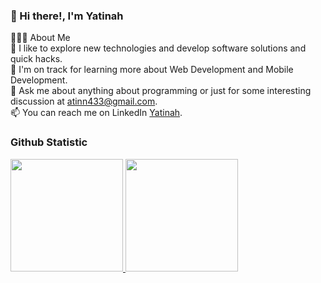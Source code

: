 ### 👋 Hi there!, I'm Yatinah <br>

👨🏻‍💻  About Me <br>
🔭  I like to explore new technologies and develop software solutions and quick hacks. <br>
🌱  I'm on track for learning more about Web Development and Mobile Development.<br>
💬  Ask me about anything about programming or just for some interesting discussion at atinn433@gmail.com. <br>
📫  You can reach me on LinkedIn [Yatinah](https://www.linkedin.com/in/yatinah-y-8809b6265/).  <br>
### Github Statistic
<p align="left">
<a href="https://github.com/flyyhgh25">
  <img height="180em" src="https://github-readme-stats-eight-theta.vercel.app/api?username=flyyhgh25&show_icons=true&theme=algolia&include_all_commits=true&count_private=true"/>
  <img height="180em" src="https://github-readme-stats-eight-theta.vercel.app/api/top-langs/?username=flyyhgh25&layout=compact&layout=compact&theme=algolia"/>
</a>
</p>
